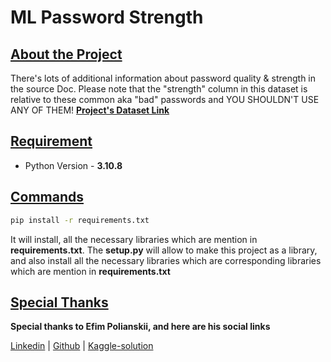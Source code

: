 # ML Password Strength

## <u>About the Project</u>

There's lots of additional information about password quality & strength in the source Doc. Please note that the "strength" column in this dataset is relative to these common aka "bad" passwords and YOU SHOULDN'T USE ANY OF THEM! <a href="https://www.kaggle.com/datasets/utkarshx27/passwords/">**Project's Dataset Link**</a>

## <u>Requirement</u>
- Python Version - **3.10.8**

## <u>Commands</u>
```bash
pip install -r requirements.txt
```

It will install, all the necessary libraries which are mention in **requirements.txt**. The **setup.py** will allow to make this project as a library, and also install all the necessary libraries which are corresponding libraries which are mention in **requirements.txt**

## <u>**Special Thanks**</u>
**Special thanks to Efim Polianskii, and here are his social links**

[Linkedin](https://www.linkedin.com/in/efimpolianskii/) |
[Github](https://github.com/efimpolianskii) | 
[Kaggle-solution](https://www.kaggle.com/code/timmofeyy/machine-learning-password-weakness-prediction/)

